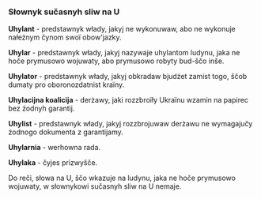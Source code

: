 ### Słownyk sučasnyh sliw na U

**Uhylant** - predstawnyk włady, jakyj ne wykonuwaw, abo ne wykonuje nałeżnym čynom swoї obow'jazky.

**Uhylar** - predstawnyk włady, jakyj nazywaje uhylantom ludynu, jaka ne hoče prymusowo wojuwaty, abo prymusowo robyty bud-ščo inše.

**Uhylator** - predstawnyk włady, jakyj obkradaw bjudżet zamist togo, ščob dumaty pro oboronozdatnist kraїny.

**Uhylacijna koalicija** - derżawy, jaki rozzbroїły Ukraїnu wzamin na papirec bez żodnyh garantij.

**Uhylist** - predstawnyk włady, jakyj rozzbrojuwaw derżawu ne wymagajučy żodnogo dokumenta z garantijamy.

**Uhylarnia** - werhowna rada.

**Uhylaka** - čyjes prizwyšče.

Do reči, słowa na U, ščo wkazuje na ludynu, jaka ne hoče prymusowo wojuwaty, w słownykowi sučasnyh sliw na U nemaje.

